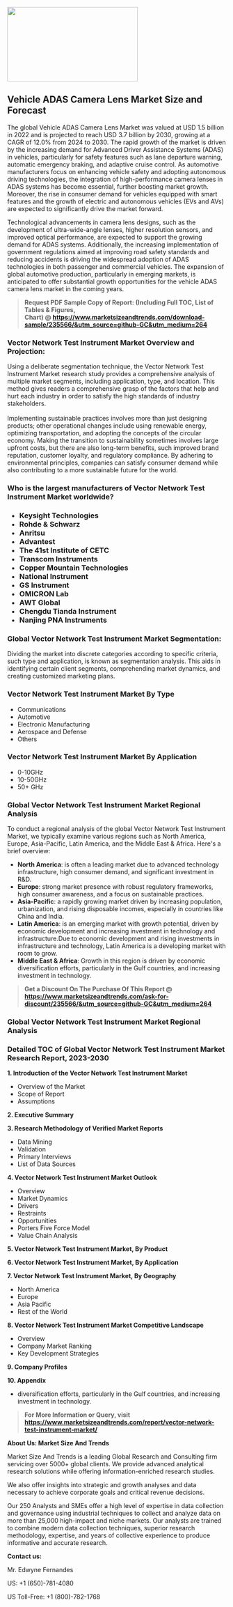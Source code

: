 <p><img class="alignnone size-medium wp-image-20088" src="https://ffe5etoiles.com/wp-content/uploads/2024/12/MST1-300x171.png" alt="" width="300" height="171" /></p><h2>Vehicle ADAS Camera Lens Market Size and Forecast</h2><p>The global Vehicle ADAS Camera Lens Market was valued at USD 1.5 billion in 2022 and is projected to reach USD 3.7 billion by 2030, growing at a CAGR of 12.0% from 2024 to 2030. The rapid growth of the market is driven by the increasing demand for Advanced Driver Assistance Systems (ADAS) in vehicles, particularly for safety features such as lane departure warning, automatic emergency braking, and adaptive cruise control. As automotive manufacturers focus on enhancing vehicle safety and adopting autonomous driving technologies, the integration of high-performance camera lenses in ADAS systems has become essential, further boosting market growth. Moreover, the rise in consumer demand for vehicles equipped with smart features and the growth of electric and autonomous vehicles (EVs and AVs) are expected to significantly drive the market forward.</p><p>Technological advancements in camera lens designs, such as the development of ultra-wide-angle lenses, higher resolution sensors, and improved optical performance, are expected to support the growing demand for ADAS systems. Additionally, the increasing implementation of government regulations aimed at improving road safety standards and reducing accidents is driving the widespread adoption of ADAS technologies in both passenger and commercial vehicles. The expansion of global automotive production, particularly in emerging markets, is anticipated to offer substantial growth opportunities for the vehicle ADAS camera lens market in the coming years.</p></p><blockquote id="" class=""><strong>Request PDF Sample Copy of Report: (Including Full TOC, List of Tables &amp; Figures, Chart)&nbsp;@&nbsp;<strong><a href="https://www.marketsizeandtrends.com/download-sample/235566/&utm_source=github-GC&utm_medium=264" target="_blank">https://www.marketsizeandtrends.com/download-sample/235566/&utm_source=github-GC&utm_medium=264</a></strong></strong></blockquote><h3 id="" class="">Vector Network Test Instrument Market&nbsp;Overview and Projection:</h3><p id="" class="">Using a deliberate segmentation technique, the Vector Network Test Instrument Market research study provides a comprehensive analysis of multiple market segments, including application, type, and location. This method gives readers a comprehensive grasp of the factors that help and hurt each industry in order to satisfy the high standards of industry stakeholders. <br /> <br />Implementing sustainable practices involves more than just designing products; other operational changes include using renewable energy, optimizing transportation, and adopting the concepts of the circular economy. Making the transition to sustainability sometimes involves large upfront costs, but there are also long-term benefits, such improved brand reputation, customer loyalty, and regulatory compliance. By adhering to environmental principles, companies can satisfy consumer demand while also contributing to a more sustainable future for the world.</p><h3 id="" class="">Who is the largest manufacturers of&nbsp;Vector Network Test Instrument Market worldwide?</h3><h3 class=""><p><ul><li>Keysight Technologies </li><li> Rohde & Schwarz </li><li> Anritsu </li><li> Advantest </li><li> The 41st Institute of CETC </li><li> Transcom Instruments </li><li> Copper Mountain Technologies </li><li> National Instrument </li><li> GS Instrument </li><li> OMICRON Lab </li><li> AWT Global </li><li> Chengdu Tianda Instrument </li><li> Nanjing PNA Instruments</li></ul></p></h3><h3 id="" class="">Global&nbsp;Vector Network Test Instrument Market Segmentation:</h3><p id="" class="">Dividing the market into discrete categories according to specific criteria, such type and application, is known as segmentation analysis. This aids in identifying certain client segments, comprehending market dynamics, and creating customized marketing plans.</p><h3 id="" class="">Vector Network Test Instrument Market&nbsp;By Type</h3><p><p><ul><li>Communications</li><li> Automotive</li><li> Electronic Manufacturing</li><li> Aerospace and Defense</li><li> Others</p></li></ul></p></p><h3 id="" class="">Vector Network Test Instrument Market&nbsp;By Application</h3><p class=""><p><ul><li>0-10GHz</li><li> 10-50GHz</li><li> 50+ GHz</li></ul></p></p><h3 id="" class="">Global Vector Network Test Instrument Market Regional Analysis</h3><p id="" class="">To conduct a regional analysis of the global Vector Network Test Instrument Market, we typically examine various regions such as North America, Europe, Asia-Pacific, Latin America, and the Middle East &amp; Africa. Here's a brief overview:</p><ul><li><strong>North America</strong>: is often a leading market due to advanced technology infrastructure, high consumer demand, and significant investment in R&amp;D.</li><li><strong>Europe</strong>: strong market presence with robust regulatory frameworks, high consumer awareness, and a focus on sustainable practices.</li><li><strong>Asia-Pacific</strong>: a rapidly growing market driven by increasing population, urbanization, and rising disposable incomes, especially in countries like China and India.</li><li><strong>Latin America</strong>: is an emerging market with growth potential, driven by economic development and increasing investment in technology and infrastructure.Due to economic development and rising investments in infrastructure and technology, Latin America is a developing market with room to grow.</li><li><strong>Middle East &amp; Africa</strong>: Growth in this region is driven by economic diversification efforts, particularly in the Gulf countries, and increasing investment in technology.</li></ul><blockquote id="" class=""><strong>Get a Discount On The Purchase Of This Report @ <strong><a href="https://www.marketsizeandtrends.com/ask-for-discount/235566/&utm_source=github-GC&utm_medium=264" target="_blank">https://www.marketsizeandtrends.com/ask-for-discount/235566/&utm_source=github-GC&utm_medium=264</a></strong></strong></blockquote><h3 id="" class="">Global Vector Network Test Instrument Market Regional Analysis</h3><h3 id="" class="">Detailed TOC of Global Vector Network Test Instrument Market Research Report, 2023-2030</h3><p id="" class=""><strong>1. Introduction of the Vector Network Test Instrument Market</strong></p><ul><li>Overview of the Market</li><li>Scope of Report</li><li>Assumptions</li></ul><p id="" class=""><strong>2. Executive Summary</strong></p><p id="" class=""><strong>3. Research Methodology of Verified Market Reports</strong></p><ul><li>Data Mining</li><li>Validation</li><li>Primary Interviews</li><li>List of Data Sources</li></ul><p id="" class=""><strong>4. Vector Network Test Instrument Market Outlook</strong></p><ul><li>Overview</li><li>Market Dynamics</li><li>Drivers</li><li>Restraints</li><li>Opportunities</li><li>Porters Five Force Model</li><li>Value Chain Analysis</li></ul><p id="" class=""><strong>5. Vector Network Test Instrument Market, By Product</strong></p><p id="" class=""><strong>6. Vector Network Test Instrument Market, By Application</strong></p><p id="" class=""><strong>7. Vector Network Test Instrument Market, By Geography</strong></p><ul><li>North America</li><li>Europe</li><li>Asia Pacific</li><li>Rest of the World</li></ul><p id="" class=""><strong>8. Vector Network Test Instrument Market Competitive Landscape</strong></p><ul><li>Overview</li><li>Company Market Ranking</li><li>Key Development Strategies</li></ul><p id="" class=""><strong>9. Company Profiles</strong></p><p id="" class=""><strong>10. Appendix</strong></p><ul><li>diversification efforts, particularly in the Gulf countries, and increasing investment in technology.</li></ul><blockquote id="" class=""><strong>For More Information or Query, visit <strong><strong><a href="https://www.marketsizeandtrends.com/report/vector-network-test-instrument-market/" target="_blank">https://www.marketsizeandtrends.com/report/vector-network-test-instrument-market/</a></strong></strong></strong></blockquote><p id="" class=""><strong>About Us: Market Size And Trends</strong></p><p id="" class="">Market Size And Trends is a leading Global Research and Consulting firm servicing over 5000+ global clients. We provide advanced analytical research solutions while offering information-enriched research studies.</p><p id="" class="">We also offer insights into strategic and growth analyses and data necessary to achieve corporate goals and critical revenue decisions.</p><p id="" class="">Our 250 Analysts and SMEs offer a high level of expertise in data collection and governance using industrial techniques to collect and analyze data on more than 25,000 high-impact and niche markets. Our analysts are trained to combine modern data collection techniques, superior research methodology, expertise, and years of collective experience to produce informative and accurate research.</p><p id="" class=""><strong>Contact us:</strong></p><p id="" class="">Mr. Edwyne Fernandes</p><p id="" class="">US: +1 (650)-781-4080</p><p id="" class="">US Toll-Free: +1 (800)-782-1768</p>
